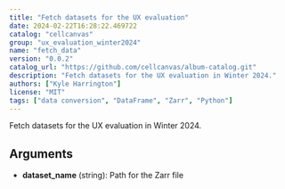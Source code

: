 ```yaml
---
title: "Fetch datasets for the UX evaluation"
date: 2024-02-22T16:28:22.469722
catalog: "cellcanvas"
group: "ux_evaluation_winter2024"
name: "fetch_data"
version: "0.0.2"
catalog_url: "https://github.com/cellcanvas/album-catalog.git"
description: "Fetch datasets for the UX evaluation in Winter 2024."
authors: ["Kyle Harrington"]
license: "MIT"
tags: ["data conversion", "DataFrame", "Zarr", "Python"]
---
```


Fetch datasets for the UX evaluation in Winter 2024.

## Arguments

- **dataset_name** (string): Path for the Zarr file

